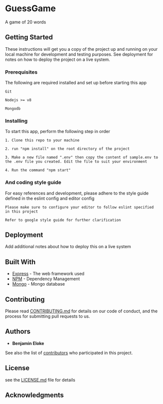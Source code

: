 # GuessGame

A game of 20 words

## Getting Started

These instructions will get you a copy of the project up and running on your local machine for development and testing purposes. See deployment for notes on how to deploy the project on a live system.

### Prerequisites

The following are required installed and set up before starting this app

```
Git 
```
```
Nodejs >= v8
```
```
Mongodb
```

### Installing

To start this app, perform the following step in order

```
1. Clone this repo to your machine 
```
```
2. run "npm install" on the root directory of the project
```
```
3. Make a new file named ".env" then copy the content of sample.env to the .env file you created. Edit the file to suit your environment
```
```
4. Run the command "npm start"
```

### And coding style guide
For easy references and development, please adhere to the style guide defined in the eslint config
and editor config

```
Please make sure to configure your editor to follow eslint specified in this project
```
```
Refer to google style guide for further clarification
```

## Deployment

Add additional notes about how to deploy this on a live system

## Built With

* [Express](http://www.express.io) - The web framework used
* [NPM](https://npm.org/) - Dependency Management
* [Mongo](https://mongodb.org) - Mongo database

## Contributing

Please read [CONTRIBUTING.md]() for details on our code of conduct, and the process for submitting pull requests to us.

## Authors

* **Benjamin Eloke** 

See also the list of [contributors](https://github.com/your/project/contributors) who participated in this project.

## License
see the [LICENSE.md](license.md) file for details

## Acknowledgments

